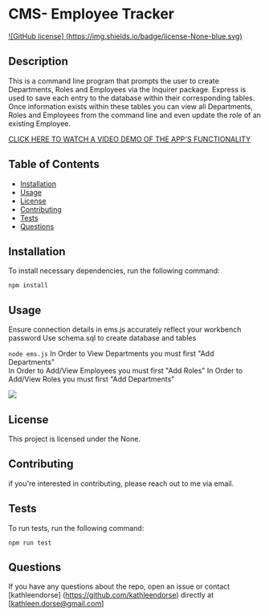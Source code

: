 # CMS- Employee Tracker       
  [ ![GitHub license] (https://img.shields.io/badge/license-None-blue.svg) ](https://github.com/kathleendorse/CMS)
  
  ## Description
  This is a command line program that prompts the user to create Departments, Roles and Employees via the Inquirer package.  Express is used to save each entry to the database within their corresponding tables.  Once information exists within these tables you can view all Departments, Roles and Employees from the command line and even update the role of an existing Employee. 
  
  [CLICK HERE TO WATCH A VIDEO DEMO OF THE APP'S FUNCTIONALITY](https://youtu.be/H_ytqyRJeRs)  

  ## Table of Contents
  
  * [Installation](#installation)
  * [Usage](#usage)
  * [License](#license)
  * [Contributing](#contributing)
  * [Tests](#tests)
  * [Questions](#questions)

  ## Installation
  To install necessary dependencies, run the following command:

  `
  npm install
  `

  ## Usage

  Ensure connection details in ems.js accurately reflect your workbench password
  Use schema.sql to create database and tables

  `
  node ems.js
  `
  In Order to View Departments you must first "Add Departments"  
  In Order to Add/View Employees you must first "Add Roles"
  In Order to Add/View Roles you must first "Add Departments"

  <img src="https://github.com/kathleendorse/CMS/blob/master/assets/GIF_353_CMS_Employee_Tracker.gif?raw=true"></img>

  ## License
  This project is licensed under the None.

  ## Contributing
  if you're interested in contributing, please reach out to me via email.

  ## Tests
  To run tests, run the following command:
  
  `
  npm run test
  `

  ## Questions
  If you have any questions about the repo, open an issue or contact [kathleendorse] (https://github.com/kathleendorse) directly at [kathleen.dorse@gmail.com]
